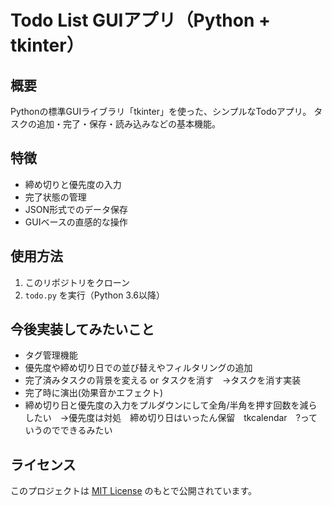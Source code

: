 # Todo List GUIアプリ（Python + tkinter）

## 概要
Pythonの標準GUIライブラリ「tkinter」を使った、シンプルなTodoアプリ。
タスクの追加・完了・保存・読み込みなどの基本機能。

## 特徴
- 締め切りと優先度の入力
- 完了状態の管理
- JSON形式でのデータ保存
- GUIベースの直感的な操作

## 使用方法
1. このリポジトリをクローン
2. `todo.py` を実行（Python 3.6以降）

## 今後実装してみたいこと
- タグ管理機能
- 優先度や締め切り日での並び替えやフィルタリングの追加
- 完了済みタスクの背景を変える or タスクを消す　→タスクを消す実装
- 完了時に演出(効果音かエフェクト)
- 締め切り日と優先度の入力をプルダウンにして全角/半角を押す回数を減らしたい　→優先度は対処　締め切り日はいったん保留　tkcalendar　?っていうのでできるみたい

## ライセンス
このプロジェクトは [MIT License](./LICENSE) のもとで公開されています。

